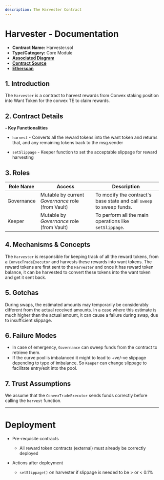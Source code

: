 ```yaml
---
description: The Harvester Contract
---
```


# Harvester - Documentation

- **Contract Name:** Harvester.sol
- **Type/Category:** Core Module
- [**Associated Diagram**]()
- [**Contract Source**](../contracts/ConvexExecutor/Harvester.sol)
- [**Etherscan**](https://etherscan.io/address/)

## 1. Introduction

The `Harvester` is a contract to harvest rewards from Convex staking position into Want Token for the convex TE to claim rewards.

## 2. Contract Details

**- Key Functionalities**

- `harvest` - Converts all the reward tokens into the want token and returns that, and any remaining tokens back to the msg.sender

- `setSlippage` - Keeper function to set the acceptable slippage for reward harvesting

## 3. Roles

| Role Name  | Access                                            | Description                                                          |
| ---------- | ------------------------------------------------- | -------------------------------------------------------------------- |
| Governance | Mutable by current _Governance_ role (from Vault) | To modify the contract's base state and call `sweep` to sweep funds. |
| Keeper     | Mutable by _Governance_ role (from Vault)         | To perform all the main operations like `setSlippage`.               |

## 4. Mechanisms & Concepts

The `Harvester` is responsible for keeping track of all the reward tokens, from a `ConvexTradeExecutor` and harvests these rewards into want tokens. The reward tokens are first sent to the `Harvester` and once it has reward token balance, it can be harvested to convert these tokens into the want token and get it sent back.

## 5. Gotchas

During swaps, the estimated amounts may temporarily be considerably different from the actual received amounts. In a case where this estimate is much higher than the actual amount, it can cause a failure during swap, due to insufficient slippage.

## 6. Failure Modes

- In case of emergency, `Governance` can sweep funds from the contract to retrieve them.
- If the curve pool is imbalanced it might to lead to +ve/-ve slippage depending to type of imbalance. So `Keeper` can change slippage to facilitate entry/exit into the pool.

## 7. Trust Assumptions

We assume that the `ConvexTradeExecutor` sends funds correctly before calling the `harvest` function.

---

# Deployment

- Pre-requisite contracts

  - All reward token contracts (external) must already be correctly deployed

- Actions after deployment
  - `setSlippage()` on harvester if slippage is needed to be > or < 0.1%
